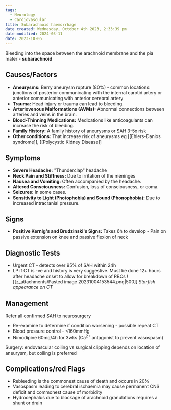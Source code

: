 ```yaml
---
tags:
  - Neurology
  - Cardiovascular
title: Subarachnoid haemorrhage
date created: Wednesday, October 4th 2023, 2:33:39 pm
date modified: 2024-03-11
date: 2023-10-05
---
```

Bleeding into the space between the arachnoid membrane and the pia mater - **subarachnoid**
## Causes/Factors

- **Aneurysms:** Berry aneurysm rupture (80%) - common locations: junctions of posterior communicating with the internal carotid artery or anterior communicating with anterior cerebral artery
- **Trauma:** Head injury or trauma can lead to bleeding.
- **Arteriovenous Malformations (AVMs):** Abnormal connections between arteries and veins in the brain.
- **Blood-Thinning Medications:** Medications like anticoagulants can increase the risk of bleeding.
- **Family History:** A family history of aneurysms or SAH 3-5x risk
- **Other conditions:** That increase risk of aneurysms eg [[Ehlers-Danlos syndrome]], [[Polycystic Kidney Disease]] 

## Symptoms

- **Severe Headache:** "Thunderclap" headache
- **Neck Pain and Stiffness:** Due to irritation of the meninges
- **Nausea and Vomiting:** Often accompanied by the headache.
- **Altered Consciousness:** Confusion, loss of consciousness, or coma.
- **Seizures:** In some cases.
- **Sensitivity to Light (Photophobia) and Sound (Phonophobia):** Due to increased intracranial pressure.

## Signs

- **Positive Kernig's and Brudzinski's Signs:** Takes 6h to develop - Pain on passive extension on knee and passive flexion of neck

## Diagnostic Tests

- Urgent CT - detects over 95% of SAH within 24h
- LP if CT is -ve and history is very suggestive. Must be done 12+ hours after headache onset to allow for breakdown of RBCs
![[z_attachments/Pasted image 20231004153544.png|500]]
_Starfish appearance on CT_
## Management

Refer all confirmed SAH to neurosurgery
- Re-examine to determine if condition worsening - possible repeat CT
- Blood pressure control - <160mmHg
- Nimodipine 60mg/4h for 3wks (Ca$^{2+}$ antagonist to prevent vasospasm)

Surgery: endovascular coiling vs surgical clipping depends on location of aneurysm, but coiling is preferred

## Complications/red Flags

- Rebleeding is the commonest cause of death and occurs in 20% 
- Vasospasm leading to cerebral ischaemia may cause permanent CNS deficit and commonest cause of morbidity
- Hydrocephalus due to blockage of arachnoid granulations requires a shunt or drain